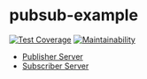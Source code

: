 # pubsub-example
[![Test Coverage](https://api.codeclimate.com/v1/badges/7675f7e631d3e3743dbd/test_coverage)](https://codeclimate.com/github/Felglitzzz/pubsub-example/test_coverage) [![Maintainability](https://api.codeclimate.com/v1/badges/7675f7e631d3e3743dbd/maintainability)](https://codeclimate.com/github/Felglitzzz/pubsub-example/maintainability)

- [Publisher Server](publisher-server/README.md)
- [Subscriber Server](subscriber-server/README.md)
